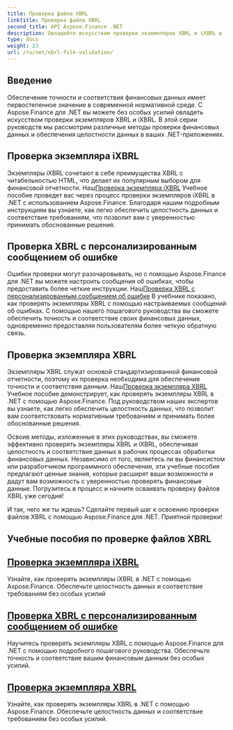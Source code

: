 ```yaml
---
title: Проверка файла XBRL
linktitle: Проверка файла XBRL
second_title: API Aspose.Finance .NET
description: Овладейте искусством проверки экземпляров XBRL и iXBRL в .NET с помощью учебных пособий Aspose.Finance. Обеспечьте целостность данных и соответствие требованиям без особых усилий.
type: docs
weight: 23
url: /ru/net/xbrl-file-validation/
---
```


## Введение

Обеспечение точности и соответствия финансовых данных имеет первостепенное значение в современной нормативной среде. С Aspose.Finance для .NET вы можете без особых усилий овладеть искусством проверки экземпляров XBRL и iXBRL. В этой серии руководств мы рассмотрим различные методы проверки финансовых данных и обеспечения целостности данных в ваших .NET-приложениях.

## Проверка экземпляра iXBRL

 Экземпляры iXBRL сочетают в себе преимущества XBRL с читабельностью HTML, что делает их популярным выбором для финансовой отчетности. Наш[Проверка экземпляра iXBRL](./validate-ixbrl-instance/) Учебное пособие проведет вас через процесс проверки экземпляров iXBRL в .NET с использованием Aspose.Finance. Благодаря нашим подробным инструкциям вы узнаете, как легко обеспечить целостность данных и соответствие требованиям, что позволит вам с уверенностью принимать обоснованные решения.

## Проверка XBRL с персонализированным сообщением об ошибке

Ошибки проверки могут разочаровывать, но с помощью Aspose.Finance для .NET вы можете настроить сообщения об ошибках, чтобы предоставить более четкие инструкции. Наш[Проверка XBRL с персонализированным сообщением об ошибке](./validate-xbrl-with-customized-error-message/) В учебнике показано, как проверять экземпляры XBRL с помощью настраиваемых сообщений об ошибках. С помощью нашего пошагового руководства вы сможете обеспечить точность и соответствие своих финансовых данных, одновременно предоставляя пользователям более четкую обратную связь.

## Проверка экземпляра XBRL

 Экземпляры XBRL служат основой стандартизированной финансовой отчетности, поэтому их проверка необходима для обеспечения точности и соответствия данным. Наш[Проверка экземпляра XBRL](./validate-xbrl-instance/) Учебное пособие демонстрирует, как проверять экземпляры XBRL в .NET с помощью Aspose.Finance. Под руководством наших экспертов вы узнаете, как легко обеспечить целостность данных, что позволит вам соответствовать нормативным требованиям и принимать более обоснованные решения.

Освоив методы, изложенные в этих руководствах, вы сможете эффективно проверять экземпляры XBRL и iXBRL, обеспечивая целостность и соответствие данных в рабочих процессах обработки финансовых данных. Независимо от того, являетесь ли вы финансистом или разработчиком программного обеспечения, эти учебные пособия предлагают ценные знания, которые расширят ваши возможности и дадут вам возможность с уверенностью проверять финансовые данные. Погрузитесь в процесс и начните осваивать проверку файлов XBRL уже сегодня!

И так, чего же ты ждешь? Сделайте первый шаг к освоению проверки файлов XBRL с помощью Aspose.Finance для .NET. Приятной проверки!
## Учебные пособия по проверке файлов XBRL
## [Проверка экземпляра iXBRL](./validate-ixbrl-instance/)
Узнайте, как проверять экземпляры iXBRL в .NET с помощью Aspose.Finance. Обеспечьте целостность данных и соответствие требованиям без особых усилий
## [Проверка XBRL с персонализированным сообщением об ошибке](./validate-xbrl-with-customized-error-message/)
Научитесь проверять экземпляры XBRL с помощью Aspose.Finance для .NET с помощью подробного пошагового руководства. Обеспечьте точность и соответствие вашим финансовым данным без особых усилий.
## [Проверка экземпляра XBRL](./validate-xbrl-instance/)
Узнайте, как проверять экземпляры XBRL в .NET с помощью Aspose.Finance. Обеспечьте целостность данных и соответствие требованиям без особых усилий.
